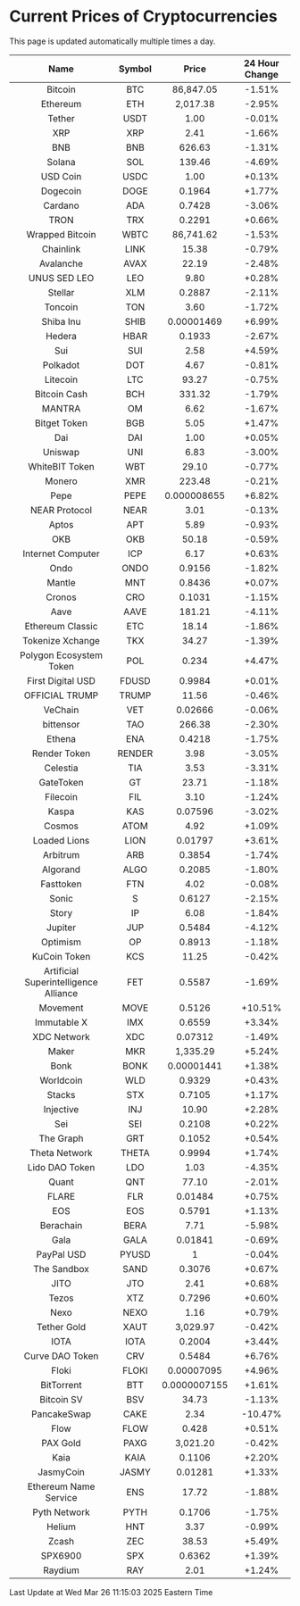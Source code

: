 # Current Prices of Cryptocurrencies
This page is updated automatically multiple times a day.

| Name | Symbol | Price | 24 Hour Change |
| :---: |:---:| :---: | :---: |
| Bitcoin | BTC | 86,847.05 | -1.51% |
| Ethereum | ETH | 2,017.38 | -2.95% |
| Tether | USDT | 1.00 | -0.01% |
| XRP | XRP | 2.41 | -1.66% |
| BNB | BNB | 626.63 | -1.31% |
| Solana | SOL | 139.46 | -4.69% |
| USD Coin | USDC | 1.00 | +0.13% |
| Dogecoin | DOGE | 0.1964 | +1.77% |
| Cardano | ADA | 0.7428 | -3.06% |
| TRON | TRX | 0.2291 | +0.66% |
| Wrapped Bitcoin | WBTC | 86,741.62 | -1.53% |
| Chainlink | LINK | 15.38 | -0.79% |
| Avalanche | AVAX | 22.19 | -2.48% |
| UNUS SED LEO | LEO | 9.80 | +0.28% |
| Stellar | XLM | 0.2887 | -2.11% |
| Toncoin | TON | 3.60 | -1.72% |
| Shiba Inu | SHIB | 0.00001469 | +6.99% |
| Hedera | HBAR | 0.1933 | -2.67% |
| Sui | SUI | 2.58 | +4.59% |
| Polkadot | DOT | 4.67 | -0.81% |
| Litecoin | LTC | 93.27 | -0.75% |
| Bitcoin Cash | BCH | 331.32 | -1.79% |
| MANTRA | OM | 6.62 | -1.67% |
| Bitget Token | BGB | 5.05 | +1.47% |
| Dai | DAI | 1.00 | +0.05% |
| Uniswap | UNI | 6.83 | -3.00% |
| WhiteBIT Token | WBT | 29.10 | -0.77% |
| Monero | XMR | 223.48 | -0.21% |
| Pepe | PEPE | 0.000008655 | +6.82% |
| NEAR Protocol | NEAR | 3.01 | -0.13% |
| Aptos | APT | 5.89 | -0.93% |
| OKB | OKB | 50.18 | -0.59% |
| Internet Computer | ICP | 6.17 | +0.63% |
| Ondo | ONDO | 0.9156 | -1.82% |
| Mantle | MNT | 0.8436 | +0.07% |
| Cronos | CRO | 0.1031 | -1.15% |
| Aave | AAVE | 181.21 | -4.11% |
| Ethereum Classic | ETC | 18.14 | -1.86% |
| Tokenize Xchange | TKX | 34.27 | -1.39% |
| Polygon Ecosystem Token | POL | 0.234 | +4.47% |
| First Digital USD | FDUSD | 0.9984 | +0.01% |
| OFFICIAL TRUMP | TRUMP | 11.56 | -0.46% |
| VeChain | VET | 0.02666 | -0.06% |
| bittensor | TAO | 266.38 | -2.30% |
| Ethena | ENA | 0.4218 | -1.75% |
| Render Token | RENDER | 3.98 | -3.05% |
| Celestia | TIA | 3.53 | -3.31% |
| GateToken | GT | 23.71 | -1.18% |
| Filecoin | FIL | 3.10 | -1.24% |
| Kaspa | KAS | 0.07596 | -3.02% |
| Cosmos | ATOM | 4.92 | +1.09% |
| Loaded Lions | LION | 0.01797 | +3.61% |
| Arbitrum | ARB | 0.3854 | -1.74% |
| Algorand | ALGO | 0.2085 | -1.80% |
| Fasttoken | FTN | 4.02 | -0.08% |
| Sonic | S | 0.6127 | -2.15% |
| Story | IP | 6.08 | -1.84% |
| Jupiter | JUP | 0.5484 | -4.12% |
| Optimism | OP | 0.8913 | -1.18% |
| KuCoin Token | KCS | 11.25 | -0.42% |
| Artificial Superintelligence Alliance | FET | 0.5587 | -1.69% |
| Movement | MOVE | 0.5126 | +10.51% |
| Immutable X | IMX | 0.6559 | +3.34% |
| XDC Network | XDC | 0.07312 | -1.49% |
| Maker | MKR | 1,335.29 | +5.24% |
| Bonk | BONK | 0.00001441 | +1.38% |
| Worldcoin | WLD | 0.9329 | +0.43% |
| Stacks | STX | 0.7105 | +1.17% |
| Injective | INJ | 10.90 | +2.28% |
| Sei | SEI | 0.2108 | +0.22% |
| The Graph | GRT | 0.1052 | +0.54% |
| Theta Network | THETA | 0.9994 | +1.74% |
| Lido DAO Token | LDO | 1.03 | -4.35% |
| Quant | QNT | 77.10 | -2.01% |
| FLARE | FLR | 0.01484 | +0.75% |
| EOS | EOS | 0.5791 | +1.13% |
| Berachain | BERA | 7.71 | -5.98% |
| Gala | GALA | 0.01841 | -0.69% |
| PayPal USD | PYUSD | 1 | -0.04% |
| The Sandbox | SAND | 0.3076 | +0.67% |
| JITO | JTO | 2.41 | +0.68% |
| Tezos | XTZ | 0.7296 | +0.60% |
| Nexo | NEXO | 1.16 | +0.79% |
| Tether Gold | XAUT | 3,029.97 | -0.42% |
| IOTA | IOTA | 0.2004 | +3.44% |
| Curve DAO Token | CRV | 0.5484 | +6.76% |
| Floki | FLOKI | 0.00007095 | +4.96% |
| BitTorrent | BTT | 0.0000007155 | +1.61% |
| Bitcoin SV | BSV | 34.73 | -1.13% |
| PancakeSwap | CAKE | 2.34 | -10.47% |
| Flow | FLOW | 0.428 | +0.51% |
| PAX Gold | PAXG | 3,021.20 | -0.42% |
| Kaia | KAIA | 0.1106 | +2.20% |
| JasmyCoin | JASMY | 0.01281 | +1.33% |
| Ethereum Name Service | ENS | 17.72 | -1.88% |
| Pyth Network | PYTH | 0.1706 | -1.75% |
| Helium | HNT | 3.37 | -0.99% |
| Zcash | ZEC | 38.53 | +5.49% |
| SPX6900 | SPX | 0.6362 | +1.39% |
| Raydium | RAY | 2.01 | +1.24% |

Last Update at Wed Mar 26 11:15:03 2025 Eastern Time